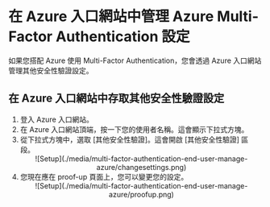 <properties 
	pageTitle="在 Azure 入口網站中管理 Azure MFA 設定" 
	description="此頁面會顯示使用者必須移至 Azure 入口網站的何處才能管理其 Azure MFA 設定。" 
	services="multi-factor-authentication" 
	documentationCenter="" 
	authors="billmath" 
	manager="terrylan" 
	editor="bryanla"/>

<tags 
	ms.service="multi-factor-authentication" 
	ms.workload="identity" 
	ms.tgt_pltfrm="na" 
	ms.devlang="na" 
	ms.topic="article" 
	ms.date="06/02/2015" 
	ms.author="billmath"/>

# 在 Azure 入口網站中管理 Azure Multi-Factor Authentication 設定

如果您搭配 Azure 使用 Multi-Factor Authentication，您會透過 Azure 入口網站管理其他安全性驗證設定。

## 在 Azure 入口網站中存取其他安全性驗證設定

<ol>
<li>登入 Azure 入口網站。<li>在 Azure 入口網站頂端，按一下您的使用者名稱。這會顯示下拉式方塊。<li>從下拉式方塊中，選取 [其他安全性驗證]。這會開啟 [其他安全性驗證] 區段。

<center>![Setup](./media/multi-factor-authentication-end-user-manage-azure/changesettings.png)</center>

<li>您現在應在 proof-up 頁面上，您可以變更您的設定。</li>

<center>![Setup](./media/multi-factor-authentication-end-user-manage-azure/proofup.png)</center>

<!---HONumber=July15_HO2-->
